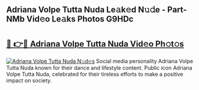 ## Adriana Volpe Tutta Nuda Le𝚊k𝚎d N𝚞𝚍e - Part-NMb Vid𝚎o Le𝚊ks Photos G9HDc

# <h2><a href="http://fbbx01.evod.top/?m=Adriana+Volpe+Tutta+Nuda">🔗 👉🔴 Adriana Volpe Tutta Nuda Vid𝚎o Ph𝚘t𝚘s</a></h2>

[![Adriana Volpe Tutta Nuda N𝚞d𝚎s](https://i.imgur.com/8V9OHl7.gif)](http://fbbx01.evod.top/?m=Adriana+Volpe+Tutta+Nuda)
Social media personality Adriana Volpe Tutta Nuda known for their dance and lifestyle content. Public icon Adriana Volpe Tutta Nuda, celebrated for their tireless efforts to make a positive impact on society. 
